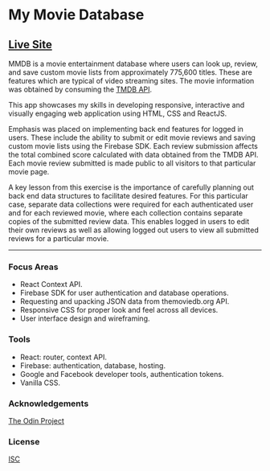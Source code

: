 # My Movie Database

## [Live Site](https://mmdb-97518.web.app)

MMDB is a movie entertainment database where users can look up, review, and save custom movie lists from approximately 775,600 titles. These are features which are typical of video streaming sites. The movie information was obtained by consuming the [TMDB API](https://www.developers.themoviedb.org). 

This app showcases my skills in developing responsive, interactive and visually engaging web application using HTML, CSS and ReactJS.

Emphasis was placed on implementing back end features for logged in users. These include the ability to submit or edit movie reviews and saving custom movie lists using the Firebase SDK. Each review submission affects the total combined score calculated with data obtained from the TMDB API. Each movie review submitted is made public to all visitors to that particular movie page.

A key lesson from this exercise is the importance of carefully planning out back end data structures to facilitate desired features. For this particular case, separate data collections were required for each authenticated user and for each reviewed movie, where each collection contains separate copies of the submitted review data. This enables logged in users to edit their own reviews as well as allowing logged out users to view all submitted reviews for a particular movie. 

<hr/>

### Focus Areas

- React Context API.
- Firebase SDK for user authentication and database operations.
- Requesting and upacking JSON data from themoviedb.org API.
- Responsive CSS for proper look and feel across all devices.
- User interface design and wireframing.

### Tools 

- React: router, context API.
- Firebase: authentication, database, hosting.
- Google and Facebook developer tools, authentication tokens.
- Vanilla CSS.



### Acknowledgements

[The Odin Project](https://www.theodinproject.com/)

### License

[ISC](https://opensource.org/licenses/ISC)
